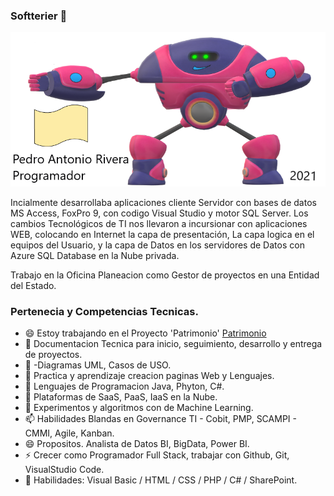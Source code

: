 ### Softterier 👋

<img src="Banner_Git.png" alt="Girl in a jacket">

Incialmente desarrollaba aplicaciones cliente Servidor con bases de datos MS Access, FoxPro 9, con codigo Visual Studio y motor SQL Server.
Los cambios Tecnológicos de TI nos llevaron a incursionar con aplicaciones WEB, colocando en Internet la capa de presentación,
La capa logica en el equipos del Usuario, y la capa de Datos en los servidores de Datos con Azure SQL Database en la Nube privada. 

Trabajo en la Oficina Planeacion como Gestor de proyectos en una Entidad del Estado.

### Pertenecia y Competencias Tecnicas.

- 😄 Estoy trabajando en el Proyecto 'Patrimonio' <a href="https://softterier.github.io/Protopito-PGN/">Patrimonio</a>  
- 🔭 Documentacion Tecnica para inicio, seguimiento, desarrollo y entrega de proyectos.
- 📝 -Diagramas UML, Casos de USO. 
- 🌱 Practica y aprendizaje creacion paginas Web y Lenguajes.
- 👯 Lenguajes de Programacion Java, Phyton, C#.
- 🤔 Plataformas de SaaS, PaaS, IaaS en la Nube.
- 💬 Experimentos y algoritmos con de Machine Learning.
- 📫 Habilidades Blandas en Governance TI - Cobit, PMP, SCAMPI - CMMI, Agile, Kanban. 
- 😄 Propositos. Analista de Datos BI, BigData, Power BI.
- ⚡ Crecer como Programador Full Stack, trabajar con Github, Git, VisualStudio Code.
- 💼 Habilidades: Visual Basic / HTML / CSS / PHP / C# / SharePoint.
